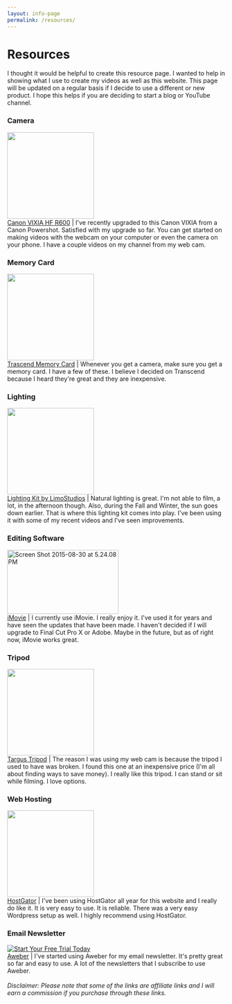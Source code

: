 ```yaml
---
layout: info-page
permalink: /resources/
---
```

<h1>Resources</h1>

I thought it would be helpful to create this resource page. I wanted to help in showing what I use to create my videos as well as this website. This page will be updated on a regular basis if I decide to use a different or new product. I hope this helps if you are deciding to start a blog or YouTube channel.
<div>
<h3>Camera</h3>
<img src="http://ecx.images-amazon.com/images/I/81d01vC5qWL._SX522_.jpg" alt="" width="200" height="200" /><br>
<a href="http://amzn.to/1L1RyKV">Canon VIXIA HF R600</a> |
I've recently upgraded to this Canon VIXIA from a Canon Powershot. Satisfied with my upgrade so far. You can get started on making videos with the webcam on your computer or even the camera on your phone. I have a couple videos on my channel from my web cam. 
</div>
<div>
<h3>Memory Card</h3>
<img src="http://ecx.images-amazon.com/images/I/61KmVuGAvvL._SL1062_.jpg" alt="" width="200" height="200" /><br>
<a href="http://amzn.to/1O26gPj">Trascend Memory Card</a> |
Whenever you get a camera, make sure you get a memory card. I have a few of these. I believe I decided on Transcend because I heard they're great and they are inexpensive.

</div>
<div>
<h3>Lighting</h3>
<img src="http://ecx.images-amazon.com/images/I/51UqsAvAQlL.jpg" alt="" width="200" height="200" />
<br>
<a href="http://amzn.to/1O23mtQ">Lighting Kit by LimoStudios</a> |
Natural lighting is great. I'm not able to film, a lot, in the afternoon though. Also, during the Fall and Winter, the sun goes down earlier. That is where this lighting kit comes into play. I've been using it with some of my recent videos and I've seen improvements.

</div>
<div>
<h3>Editing Software</h3>
<a href="http://cherielampley.com/wp-content/uploads/2015/08/Screen-Shot-2015-08-30-at-5.24.08-PM.png"><img class="alignnone wp-image-3276" src="http://cherielampley.com/wp-content/uploads/2015/08/Screen-Shot-2015-08-30-at-5.24.08-PM-300x173.png" alt="Screen Shot 2015-08-30 at 5.24.08 PM" width="257" height="148" /></a>
<br>
<a href="http://www.apple.com/mac/imovie/">iMovie</a> |
I currently use iMovie. I really enjoy it. I've used it for years and have seen the updates that have been made. I haven't decided if I will upgrade to Final Cut Pro X or Adobe. Maybe in the future, but as of right now, iMovie works great.

</div>
<div>
<h3>Tripod</h3>
<img src="http://ecx.images-amazon.com/images/I/710bstmW%2ByL._SL1500_.jpg" alt="" width="200" height="200" />
<br>
<a href="http://amzn.to/1O254vd">Targus Tripod</a> |
The reason I was using my web cam is because the tripod I used to have was broken. I found this one at an inexpensive price (I'm all about finding ways to save money). I really like this tripod. I can stand or sit while filming. I love options.
</div>
<div>
<h3>Web Hosting</h3>
<a href="http://partners.hostgator.com/c/178240/178152/3094"><img src="http://adn.impactradius.com/display-ad/3094-178152" alt="" width="200" height="200" border="0" /></a>
<br>
<a href="http://partners.hostgator.com/c/178240/176502/3094">HostGator</a> |
I've been using HostGator all year for this website and I really do like it. It is very easy to use. It is reliable. There was a very easy Wordpress setup as well. I highly recommend using HostGator.
</div>
<div>
<h3>Email Newsletter</h3>
<div><a title="Email Marketing" href="http://www.aweber.com/easy-email.htm?id=453991&amp;utm_source=affiliate&amp;utm_medium=banner&amp;utm_campaign=Badges&amp;utm_content=100x100deliverabilitycircle">
<img style="border: none;" src="http://www.aweber.com/images/affiliate-badges-2014/130x100_v2.png" alt="Start Your Free Trial Today" /></a></div>
<a href="http://cherielampley.aweber.com">Aweber</a> |
I've started using Aweber for my email newsletter. It's pretty great so far and easy to use. A lot of the newsletters that I subscribe to use Aweber.
</div>
<br>
<em>Disclaimer: Please note that some of the links are affiliate links and I will earn a commission if you purchase through these links.</em>
